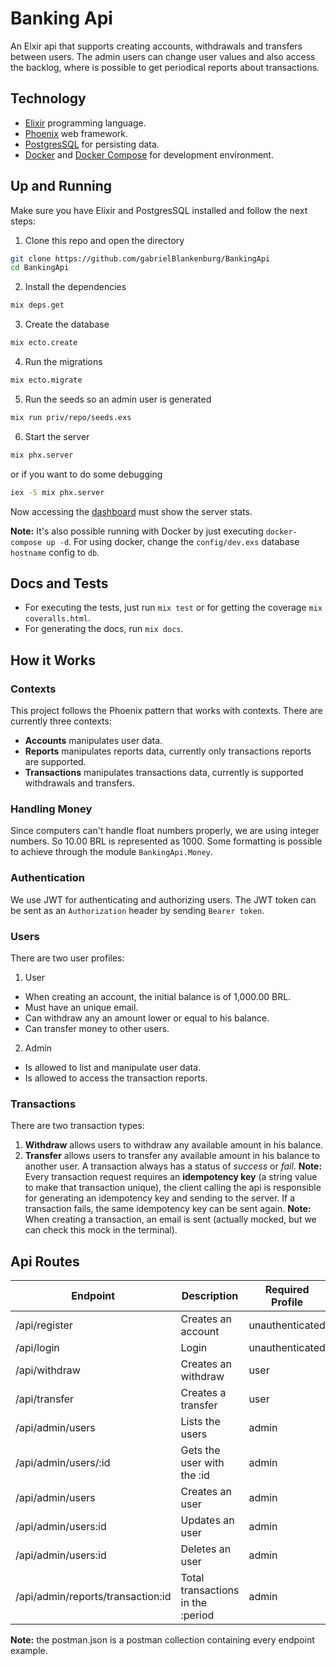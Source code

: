 # Banking Api
An Elxir api that supports creating accounts, withdrawals and transfers between users.
The admin users can change user values and also access the backlog, where is possible to get periodical reports about transactions.

## Technology
- [Elixir](https://elixir-lang.org/) programming language.
- [Phoenix](https://www.phoenixframework.org/) web framework.
- [PostgresSQL](https://www.postgresql.org/) for persisting data. 
- [Docker](https://www.docker.com/) and [Docker Compose](https://docs.docker.com/compose/) for development environment.

## Up and Running
Make sure you have Elixir and PostgresSQL installed and follow the next steps:

1. Clone this repo and open the directory
```sh
git clone https://github.com/gabrielBlankenburg/BankingApi
cd BankingApi
```

2. Install the dependencies
```sh
mix deps.get
```

3. Create the database
```sh
mix ecto.create
```

4. Run the migrations
```sh
mix ecto.migrate
```

5. Run the seeds so an admin user is generated

``` sh
mix run priv/repo/seeds.exs
```

6. Start the server
```sh
mix phx.server
```
or if you want to do some debugging

``` sh
iex -S mix phx.server
```

Now accessing the [dashboard](http://localhost:4000/dashboard/home) must show the server stats.

**Note:** It's also possible running with Docker by just executing `docker-compose up -d`. For using docker, change the `config/dev.exs` database `hostname` config to `db`. 

## Docs and Tests 
- For executing the tests, just run `mix test` or for getting the coverage `mix coveralls.html`. 
- For generating the docs, run `mix docs`.


## How it Works
### Contexts
This project follows the Phoenix pattern that works with contexts. There are currently three contexts:
- **Accounts** manipulates user data.
- **Reports** manipulates reports data, currently only transactions reports are supported.
- **Transactions** manipulates transactions data, currently is supported withdrawals and transfers.

### Handling Money
Since computers can't handle float numbers properly, we are using integer numbers. So 10.00 BRL is represented as 1000. Some formatting is possible to achieve through the module `BankingApi.Money`.

### Authentication
We use JWT for authenticating and authorizing users. The JWT token can be sent as an `Authorization` header by sending `Bearer token`.

### Users
There are two user profiles:
1. User
- When creating an account, the initial balance is of 1,000.00 BRL.
- Must have an unique email.
- Can withdraw any an amount lower or equal to his balance.
- Can transfer money to other users.
2. Admin
- Is allowed to list and manipulate user data.
- Is allowed to access the transaction reports.

### Transactions
There are two transaction types:
1. **Withdraw** allows users to withdraw any available amount in his balance.
2. **Transfer** allows users to transfer any available amount in his balance to another user.
A transaction always has a status of *success* or *fail*.
**Note:** Every transaction request requires an **idempotency key** (a string value to make that transaction unique), the client calling the api is responsible for generating an idempotency key and sending to the server. 
If a transaction fails, the same idempotency key can be sent again.
**Note:** When creating a transaction, an email is sent (actually mocked, but we can check this mock in the terminal).

## Api Routes
| Endpoint | Description | Required Profile | Method |
|-------------------|-----------------------|------------------|--------|
| /api/register | Creates an account | unauthenticated | POST |
| /api/login | Login | unauthenticated | POST |
| /api/withdraw | Creates an withdraw | user | POST |
| /api/transfer | Creates a transfer | user | POST |
| /api/admin/users | Lists the users | admin | GET |
| /api/admin/users/:id | Gets the user with the :id | admin | GET |
| /api/admin/users | Creates an user | admin | POST |
| /api/admin/users:id | Updates an user | admin | PATCH |
| /api/admin/users:id | Deletes an user | admin | DELETE |
| /api/admin/reports/transaction:id | Total transactions in the :period | admin | GET |

**Note:** the postman.json is a postman collection containing every endpoint example.
